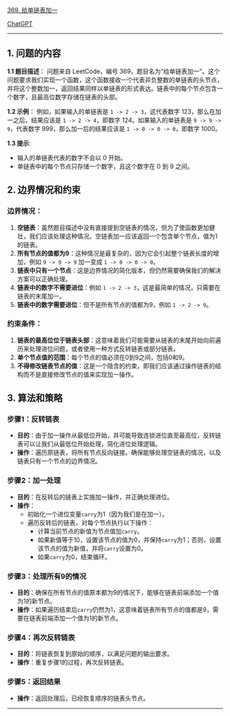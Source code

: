 [369. 给单链表加一](https://leetcode.cn/problems/plus-one-linked-list)

[ChatGPT](https://chat.openai.com/share/0dccacb2-ea74-415e-b049-f81f39ce9a33)

---

## 1. 问题的内容
**1.1 题目描述**：
问题来自 LeetCode，编号 369，题目名为“给单链表加一”。这个问题要求我们实现一个函数，这个函数接收一个代表非负整数的单链表的头节点，并将这个整数加一，返回结果同样以单链表的形式表达。链表中的每个节点包含一个数字，且最高位数字存储在链表的头部。

**1.2 示例**：
例如，如果输入的单链表是 `1 -> 2 -> 3`，这代表数字 123，那么在加一之后，结果应该是 `1 -> 2 -> 4`，即数字 124。如果输入的单链表是 `9 -> 9 -> 9`，代表数字 999，那么加一后的结果应该是 `1 -> 0 -> 0 -> 0`，即数字 1000。

**1.3 提示**:
- 输入的单链表代表的数字不会以 0 开始。
- 单链表中的每个节点只存储一个数字，且这个数字在 0 到 9 之间。

## 2. 边界情况和约束
### 边界情况：

1. **空链表**：虽然题目描述中没有直接提到空链表的情况，但为了使函数更加健壮，我们应该处理这种情况。空链表加一应该返回一个包含单个节点，值为1的链表。
2. **所有节点的值都为9**：这种情况是最复杂的，因为它会引起整个链表长度的增加，例如 `9 -> 9 -> 9` 加一变成 `1 -> 0 -> 0 -> 0`。
3. **链表中只有一个节点**：这是边界情况的简化版本，但仍然需要确保我们的解决方案可以正确处理。
4. **链表中的数字不需要进位**：例如 `1 -> 2 -> 3`，这是最简单的情况，只需要在链表的末尾加一。
5. **链表中的数字需要进位**：但不是所有节点的值都为9，例如 `1 -> 2 -> 9`。

### 约束条件：

1. **链表的最高位位于链表头部**：这意味着我们可能需要从链表的末尾开始向前遍历来处理进位问题，或者使用一种方式反转链表或部分链表。
2. **单个节点值的范围**：每个节点的值必须在0到9之间，包括0和9。
3. **不得修改链表节点的值**：这是一个隐含的约束，即我们应该通过操作链表的结构而不是直接修改节点的值来实现加一操作。

## 3. 算法和策略
### 步骤1：反转链表

- **目的**：由于加一操作从最低位开始，并可能导致连锁进位直至最高位，反转链表可以让我们从最低位开始处理，简化进位处理逻辑。
- **操作**：遍历原链表，将所有节点反向链接。确保能够处理空链表的情况，以及链表只有一个节点的边界情况。

### 步骤2：加一处理

- **目的**：在反转后的链表上实施加一操作，并正确处理进位。
- **操作**：
  - 初始化一个进位变量`carry`为1（因为我们是在加一）。
  - 遍历反转后的链表，对每个节点执行以下操作：
    - 计算当前节点的新值为节点值加`carry`。
    - 如果新值等于10，设置该节点的值为0，并保持`carry`为1；否则，设置该节点的值为新值，并将`carry`设置为0。
    - 如果`carry`为0，结束循环。

### 步骤3：处理所有9的情况

- **目的**：确保在所有节点的值原本都为9的情况下，能够在链表前端添加一个值为1的新节点。
- **操作**：如果遍历结束后`carry`仍然为1，这意味着链表所有节点的值都是9，需要在链表前端添加一个值为1的新节点。

### 步骤4：再次反转链表

- **目的**：将链表恢复到原始的顺序，以满足问题的输出要求。
- **操作**：重复步骤1的过程，再次反转链表。

### 步骤5：返回结果

- **操作**：返回处理后，已经恢复顺序的链表头节点。

---

